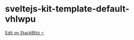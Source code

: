 # sveltejs-kit-template-default-vhlwpu

[Edit on StackBlitz ⚡️](https://stackblitz.com/edit/sveltejs-kit-template-default-vhlwpu)